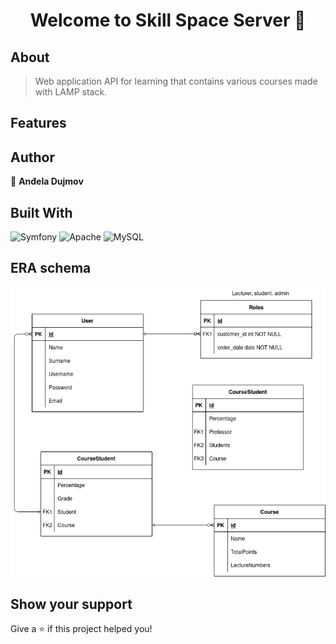 <h1 align="center">Welcome to Skill Space Server 👋</h1>
<p>
</p>

## About

> Web application API for learning that contains various courses made with LAMP stack.

## Features

## Author

👤 **Anđela Dujmov**

## Built With

![Symfony](https://img.shields.io/badge/Symfony-4A4B55?logo=symfony&logoColor=white)
![Apache](https://img.shields.io/badge/Apache-D22128?logo=apache&logoColor=white)
![MySQL](https://img.shields.io/badge/MySQL-4479A1?logo=mysql&logoColor=white)

## ERA schema
![ER Dijagram](model/SkillSpace.drawio.png)

## Show your support

Give a ⭐️ if this project helped you!
